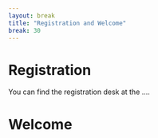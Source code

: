 ```yaml
---
layout: break
title: "Registration and Welcome"
break: 30
---
```


# Registration

You can find the registration desk at the ....


# Welcome
